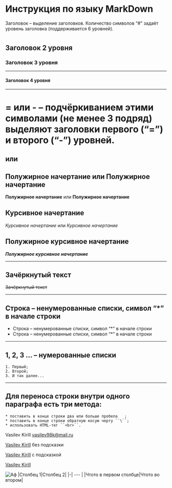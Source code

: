# Инструкция по языку MarkDown 
Заголовок – выделение заголовков. Количество символов “#” задаёт уровень заголовка (поддерживается 6 уровней).
#
## Заголовок 2 уровня 
### Заголовок 3 уровня
---
#### Заголовок 4 уровня
---
= или - – подчёркиванием этими символами (не менее 3 подряд) выделяют заголовки первого (“=”) и второго (“-”) уровней.
===
или
---

## Полужирное начертание или Полужирное начертание
**Полужирное начертание** или __Полужирное начертание__


## Курсивное начертание
*Курсивное начертание* или _Курсивное начертание_
##

## Полужирное курсивное начертание 
***Полужирное курсивное начертание***

---
## Зачёркнутый текст
~~Зачёркнутый текст~~

---
 ## Строка – ненумерованные списки, символ “*” в начале строки ##
* Строка – ненумерованные списки, символ “*” в начале строки
* Строка – ненумерованные списки, символ “*” в начале строки
---


## 1, 2, 3 … – нумерованные списки
```
1. Первый;
2. Второй;
3. И так далее...
```
---
## Для переноса строки внутри одного параграфа есть три метода:
```
* поставить в конце строки два или больше пробела   ;
* поставить в конце строки обратную косую черту ``\``;
* использовать HTML-тег ``<br>``.
```

Vasilev Kirill <vasilev98k@mail.ru>

[Vasilev Kirill](vasilev98k@mail.ru) без подсказки

[Vasilev Kirill](vasilev98k@mail.ru "Почта") с подсказкой

[Vasilev Kirill][1]

![Аф][2]
|Столбец 1|Столбец 2|
|-| --- |
|Чтото в первом столбце|Чтото во втором|

[1]: vasilev98k@mail.ru "Почта"
[2]: https://i6.imageban.ru/out/2023/03/07/59273883d47003bf67680317d03f97a3.jpg "Доберман"